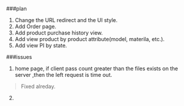 ###plan
1. Change the URL redirect and the UI style.
2. Add Order page.
3. Add product purchase history view.
4. Add view product by product attribute(model, materila, etc.).
5. Add view PI by state.


###issues
1. home page, if client pass count greater than the files exists on the server ,then the left request is time out.
>Fixed alreday.

2. 